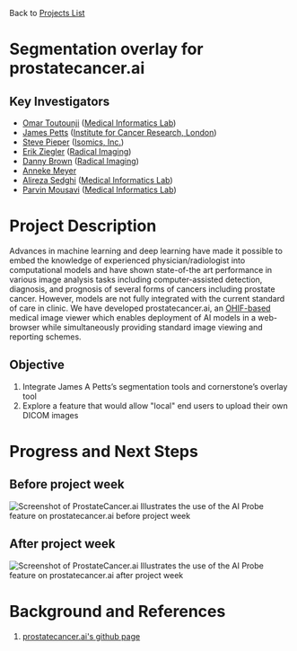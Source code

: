 Back to [Projects List](../../README.md#ProjectsList)

# Segmentation overlay for prostatecancer.ai

## Key Investigators

- [Omar Toutounji][omar] ([Medical Informatics Lab][med-i-lab])
- [James Petts][james] ([Institute for Cancer Research, London][icr-london])
- [Steve Pieper][steve] ([Isomics, Inc.][Isomics])
- [Erik Ziegler][erik] ([Radical Imaging][radical])
- [Danny Brown][danny] ([Radical Imaging][radical])
- [Anneke Meyer][anneke] 
- [Alireza Sedghi][alireza] ([Medical Informatics Lab][med-i-lab])
- [Parvin Mousavi][parvin] ([Medical Informatics Lab][med-i-lab])

# Project Description

Advances in machine learning and deep learning have made it possible to embed the knowledge of experienced physician/radiologist into computational models and have shown state-of-the art performance in various image analysis tasks including computer-assisted detection, diagnosis, and prognosis of several forms of cancers including prostate cancer. However, models are not fully integrated with the current standard of care in clinic. We have developed prostatecancer.ai, an [OHIF-based][ohif] medical image viewer which enables deployment of AI models in a web-browser while simultaneously providing standard image viewing and reporting schemes.

## Objective

1. Integrate James A Petts’s segmentation tools and cornerstone’s overlay tool
2. Explore a feature that would allow "local" end users to upload their own DICOM images

# Progress and Next Steps

## Before project week
![Screenshot of ProstateCancer.ai](https://github.com/NA-MIC/ProjectWeek/blob/master/PW31_2019_Boston/Projects/SegOverlay_ProstateCancerAI/Screenshot_ProstateCancerAI.PNG)
Illustrates the use of the AI Probe feature on prostatecancer.ai before project week

## After project week
![Screenshot of ProstateCancer.ai](https://github.com/NA-MIC/ProjectWeek/blob/master/PW31_2019_Boston/Projects/SegOverlay_ProstateCancerAI/Screenshot_AfterProjectWeek.png)
Illustrates the use of the AI Probe feature on prostatecancer.ai after project week


# Background and References

1. [prostatecancer.ai's github page][prostatecancer.ai-github]


[radical]: http://radicalimaging.com/
[icr-london]: https://www.icr.ac.uk/
[omar]: https://github.com/omartoutounji
[james]: https://github.com/jamesapetts
[erik]: https://github.com/swederik
[danny]: https://github.com/dannyrb
[med-i-lab]: http://medi.cs.queensu.ca/
[alireza]: https://github.com/sedghi
[steve]: https://github.com/pieper
[Isomics]: http://isomics.com
[anneke]: https://github.com/AnnekeMeyer
[prostatecancer.ai-github]: https://github.com/Tesseract-MI/prostatecancer.ai
[parvin]: http://medi.cs.queensu.ca/users/parvin-mousavi
[ohif]: http://ohif.org/
